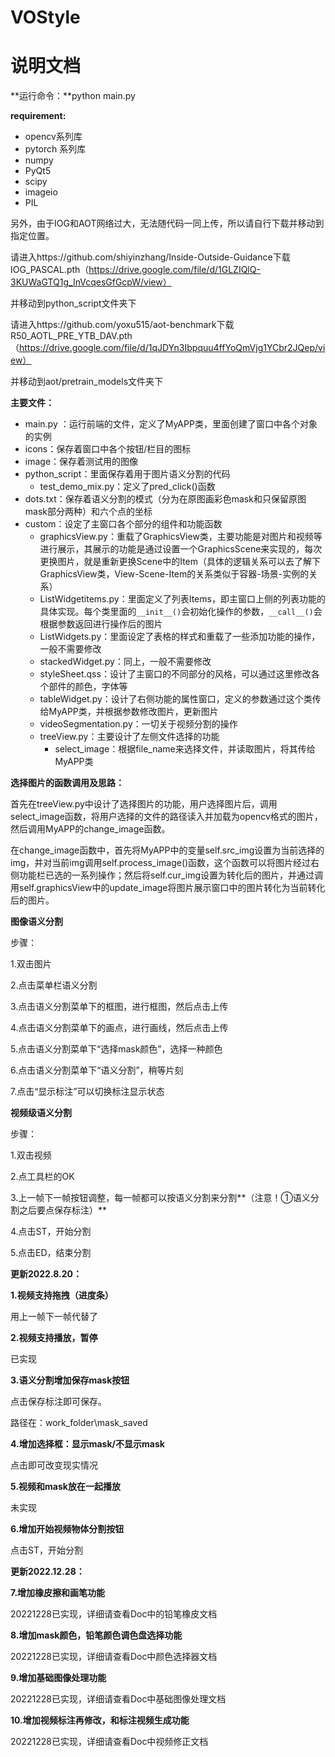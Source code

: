 # VOStyle

# 说明文档

**运行命令：**python main.py

**requirement:**

- opencv系列库
- pytorch 系列库
- numpy
- PyQt5
- scipy
- imageio
- PIL

另外，由于IOG和AOT网络过大，无法随代码一同上传，所以请自行下载并移动到指定位置。

请进入https://github.com/shiyinzhang/Inside-Outside-Guidance下载IOG_PASCAL.pth（https://drive.google.com/file/d/1GLZIQlQ-3KUWaGTQ1g_InVcqesGfGcpW/view）

并移动到python_script文件夹下

请进入https://github.com/yoxu515/aot-benchmark下载R50_AOTL_PRE_YTB_DAV.pth（https://drive.google.com/file/d/1qJDYn3Ibpquu4ffYoQmVjg1YCbr2JQep/view）

并移动到aot/pretrain_models文件夹下

**主要文件：**

- main.py ：运行前端的文件，定义了MyAPP类，里面创建了窗口中各个对象的实例
- icons：保存着窗口中各个按钮/栏目的图标
- image：保存着测试用的图像
- python_script：里面保存着用于图片语义分割的代码
    - test_demo_mix.py：定义了pred_click()函数
- dots.txt：保存着语义分割的模式（分为在原图画彩色mask和只保留原图mask部分两种）和六个点的坐标
- custom：设定了主窗口各个部分的组件和功能函数
    - graphicsView.py：重载了GraphicsView类，主要功能是对图片和视频等进行展示，其展示的功能是通过设置一个GraphicsScene来实现的，每次更换图片，就是重新更换Scene中的Item（具体的逻辑关系可以去了解下GraphicsView类，View-Scene-Item的关系类似于容器-场景-实例的关系）
    - ListWidgetitems.py：里面定义了列表Items，即主窗口上侧的列表功能的具体实现。每个类里面的`__init__()`会初始化操作的参数，`__call__()`会根据参数返回进行操作后的图片
    - ListWidgets.py：里面设定了表格的样式和重载了一些添加功能的操作，一般不需要修改
    - stackedWidget.py：同上，一般不需要修改
    - styleSheet.qss：设计了主窗口的不同部分的风格，可以通过这里修改各个部件的颜色，字体等
    - tableWidget.py：设计了右侧功能的属性窗口，定义的参数通过这个类传给MyAPP类，并根据参数修改图片，更新图片
    - videoSegmentation.py：一切关于视频分割的操作
    - treeView.py：主要设计了左侧文件选择的功能
        - select_image：根据file_name来选择文件，并读取图片，将其传给MyAPP类

**选择图片的函数调用及思路：**

首先在treeView.py中设计了选择图片的功能，用户选择图片后，调用select_image函数，将用户选择的文件的路径读入并加载为opencv格式的图片，然后调用MyAPP的change_image函数。

在change_image函数中，首先将MyAPP中的变量self.src_img设置为当前选择的img，并对当前img调用self.process_image()函数，这个函数可以将图片经过右侧功能栏已选的一系列操作；然后将self.cur_img设置为转化后的图片，并通过调用self.graphicsView中的update_image将图片展示窗口中的图片转化为当前转化后的图片。


**图像语义分割**

步骤：

1.双击图片

2.点击菜单栏语义分割

3.点击语义分割菜单下的框图，进行框图，然后点击上传

4.点击语义分割菜单下的画点，进行画线，然后点击上传

5.点击语义分割菜单下“选择mask颜色”，选择一种颜色

6.点击语义分割菜单下“语义分割”，稍等片刻

7.点击“显示标注”可以切换标注显示状态


**视频级语义分割**

步骤：

1.双击视频

2.点工具栏的OK

3.上一帧下一帧按钮调整，每一帧都可以按语义分割来分割**（注意！①语义分割之后要点保存标注）**

4.点击ST，开始分割

5.点击ED，结束分割





**更新2022.8.20：**

**1.视频支持拖拽（进度条）**

用上一帧下一帧代替了

**2.视频支持播放，暂停**

已实现

**3.语义分割增加保存mask按钮**

点击保存标注即可保存。

路径在：work_folder\mask_saved

**4.增加选择框：显示mask/不显示mask**

点击即可改变现实情况

**5.视频和mask放在一起播放**

未实现

**6.增加开始视频物体分割按钮**

点击ST，开始分割

**更新2022.12.28：**

**7.增加橡皮擦和画笔功能**

20221228已实现，详细请查看Doc中的铅笔橡皮文档

**8.增加mask颜色，铅笔颜色调色盘选择功能**

20221228已实现，详细请查看Doc中颜色选择器文档

**9.增加基础图像处理功能**

20221228已实现，详细请查看Doc中基础图像处理文档

**10.增加视频标注再修改，和标注视频生成功能**

20221228已实现，详细请查看Doc中视频修正文档
